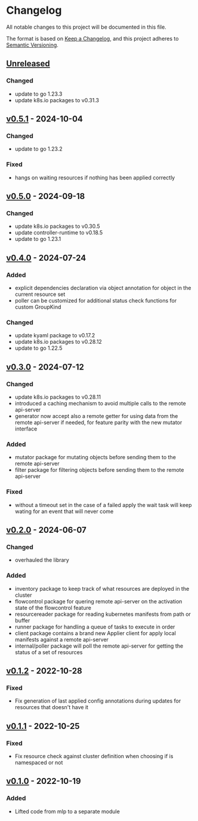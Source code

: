 # Changelog

All notable changes to this project will be documented in this file.

The format is based on [Keep a Changelog](https://keepachangelog.com/en/1.1.0/),
and this project adheres to [Semantic Versioning](https://semver.org/spec/v2.0.0.html).

## [Unreleased]

### Changed

- update to go 1.23.3
- update k8s.io packages to v0.31.3

## [v0.5.1] - 2024-10-04

### Changed

- update to go 1.23.2

### Fixed

- hangs on waiting resources if nothing has been applied correctly

## [v0.5.0] - 2024-09-18

### Changed

- update k8s.io packages to v0.30.5
- update controller-runtime to v0.18.5
- update to go 1.23.1

## [v0.4.0] - 2024-07-24

### Added

- explicit dependencies declaration via object annotation for object in the current resource set
- poller can be customized for additional status check functions for custom GroupKind

### Changed

- update kyaml package to v0.17.2
- update k8s.io packages to v0.28.12
- update to go 1.22.5

## [v0.3.0] - 2024-07-12

### Changed

- update k8s.io packages to v0.28.11
- introduced a caching mechanism to avoid multiple calls to the remote api-server
- generator now accept also a remote getter for using data from the remote api-server if needed, for feature
	parity with the new mutator interface

### Added

- mutator package for mutating objects before sending them to the remote api-server
- filter package for filtering objects before sending them to the remote api-server

### Fixed

- without a timeout set in the case of a failed apply the wait task will keep wating for an event that will never come

## [v0.2.0] - 2024-06-07

### Changed

- overhauled the library

### Added

- inventory package to keep track of what resources are deployed in the cluster
- flowcontrol package for quering remote api-server on the activation state of the flowcontrol feature
- resourcereader package for reading kubernetes manifests from path or buffer
- runner package for handling a queue of tasks to execute in order
- client package contains a brand new Applier client for apply local manifests against a remote api-server
- internal/poller package will poll the remote api-server for getting the status of a set of resources

## [v0.1.2] - 2022-10-28

### Fixed

- Fix generation of last applied config annotations during updates for resources that doesn't have it

## [v0.1.1] - 2022-10-25

### Fixed

- Fix resource check against cluster definition when choosing if is namespaced or not

## [v0.1.0] - 2022-10-19

### Added

- Lifted code from mlp to a separate module

[Unreleased]: https://github.com/mia-platform/jpl/compare/v0.5.1...HEAD
[v0.5.1]: https://github.com/mia-platform/jpl/compare/v0.5.0...v0.5.1
[v0.5.0]: https://github.com/mia-platform/jpl/compare/v0.4.0...v0.5.0
[v0.4.0]: https://github.com/mia-platform/jpl/compare/v0.3.0...v0.4.0
[v0.3.0]: https://github.com/mia-platform/jpl/compare/v0.2.0...v0.3.0
[v0.2.0]: https://github.com/mia-platform/jpl/compare/v0.1.2...v0.2.0
[v0.1.2]: https://github.com/mia-platform/jpl/compare/v0.1.1...v0.1.2
[v0.1.1]: https://github.com/mia-platform/jpl/compare/v0.1.0...v0.1.1
[v0.1.0]: https://github.com/mia-platform/jpl/releases/tag/v0.1.0
